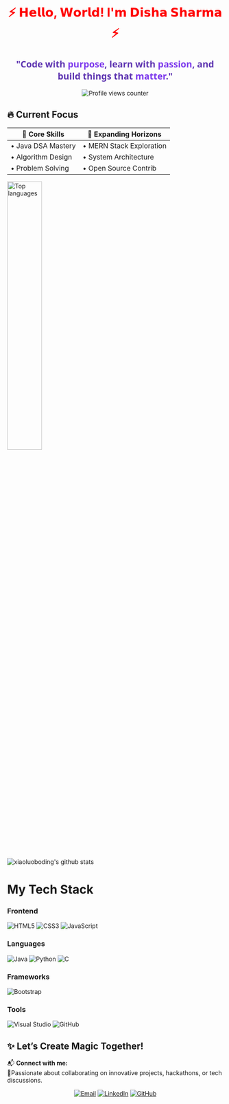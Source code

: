 
<h1 align="center" style="color: #FF0000;">⚡️ 𝗛𝗲𝗹𝗹𝗼, 𝗪𝗼𝗿𝗹𝗱!  I'𝗺 𝗗𝗶𝘀𝗵𝗮 𝗦𝗵𝗮𝗿𝗺𝗮  ⚡️</h1> 


<h2 align="center" style="color: #5e35b1; font-family: 'Segoe UI', sans-serif;"> "Code with <span style="color: #7d3aed;">purpose</span>, learn with <span style="color: #7d3aed;">passion</span>, and build things that <span style="color: #7d3aed;">matter</span>." </h2>

<p align="center">
  <img src="https://komarev.com/ghpvc/?username=DishaSharma2005&label=PROFILE+VIEWS&color=7d3aed&style=for-the-badge&labelColor=5e35b1&animation=fade" alt="Profile views counter" /> 
</p>

## 🔥 Current Focus

<div align="left ">

| 🧠 **Core Skills** | 🚀 **Expanding Horizons** |
|--------------------|--------------------------|
| • Java DSA Mastery | • MERN Stack Exploration |
| • Algorithm Design | • System Architecture |
| • Problem Solving  | • Open Source Contrib |

</div>

<p align="left ">
 <img src="https://github-readme-stats.vercel.app/api/top-langs/?username=DishaSharma2005&layout=compact&theme=purple&hide_border=true&bg_color=0D1117" alt="Top languages" width="40%"/> 
  
  ![xiaoluoboding's github stats](https://github-readme-stats.vercel.app/api?username=DishaSharma2005&show_icons=true&theme=dracula)
</p>

# My Tech Stack

### Frontend

![HTML5](https://img.shields.io/badge/HTML5-E34F26?style=for-the-badge&logo=html5&logoColor=white)
![CSS3](https://img.shields.io/badge/CSS3-1572B6?style=for-the-badge&logo=css3&logoColor=white)
![JavaScript](https://img.shields.io/badge/JavaScript-F7DF1E?style=for-the-badge&logo=javascript&logoColor=black)

### Languages
![Java](https://img.shields.io/badge/Java-ED8B00?style=for-the-badge&logo=openjdk&logoColor=white)
![Python](https://img.shields.io/badge/Python-3776AB?style=for-the-badge&logo=python&logoColor=white)
![C](https://img.shields.io/badge/C-00599C?style=for-the-badge&logo&logoColor=white)

### Frameworks
![Bootstrap](https://img.shields.io/badge/Bootstrap-563D7C?style=for-the-badge&logo=bootstrap&logoColor=white)

### Tools
![Visual Studio](https://img.shields.io/badge/Visual_Studio-5C2D91?style=for-the-badge&logo=visualstudio&logoColor=white)
![GitHub](https://img.shields.io/badge/GitHub-181717?style=for-the-badge&logo=github&logoColor=white)

## ✨ **Let’s Create Magic Together!**  

📬 **Connect with me:**  
 🌟Passionate about collaborating on innovative projects, hackathons, or tech discussions.  
<div align="center">

[![Email](https://img.shields.io/badge/Email-D14836?style=for-the-badge&logo=gmail&logoColor=white)](mailto:sharmadisha25july@gmail.com)
[![LinkedIn](https://img.shields.io/badge/LinkedIn-0077B5?style=for-the-badge&logo=linkedin&logoColor=white)](https://www.linkedin.com/in/disha-sharma-25072005d)
[![GitHub](https://img.shields.io/badge/GitHub-100000?style=for-the-badge&logo=github&logoColor=white)](https://github.com/DishaSharma2005)

</div>

